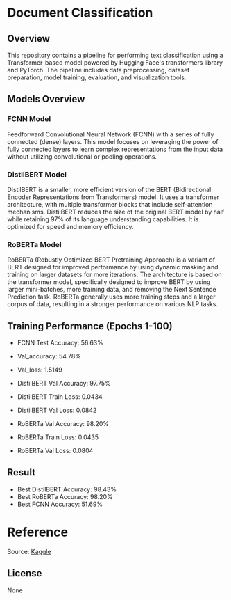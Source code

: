 # Document Classification
## Overview
This repository contains a pipeline for performing text classification using a Transformer-based model powered by Hugging Face's transformers library and PyTorch. The pipeline includes data preprocessing, dataset preparation, model training, evaluation, and visualization tools.

## Models Overview

### FCNN Model
Feedforward Convolutional Neural Network (FCNN) with a series of fully connected (dense) layers. This model focuses on leveraging the power of fully connected layers to learn complex representations from the input data without utilizing convolutional or pooling operations.

### DistilBERT Model
DistilBERT is a smaller, more efficient version of the BERT (Bidirectional Encoder Representations from Transformers) model. It uses a transformer architecture, with multiple transformer blocks that include self-attention mechanisms. DistilBERT reduces the size of the original BERT model by half while retaining 97% of its language understanding capabilities. It is optimized for speed and memory efficiency.

### RoBERTa Model
RoBERTa (Robustly Optimized BERT Pretraining Approach) is a variant of BERT designed for improved performance by using dynamic masking and training on larger datasets for more iterations. The architecture is based on the transformer model, specifically designed to improve BERT by using larger mini-batches, more training data, and removing the Next Sentence Prediction task. RoBERTa generally uses more training steps and a larger corpus of data, resulting in a stronger performance on various NLP tasks.

## Training Performance (Epochs 1-100)

- FCNN Test Accuracy: 56.63%
- Val_accuracy: 54.78%
- Val_loss: 1.5149

- DistilBERT Val Accuracy: 97.75%
- DistilBERT Train Loss: 0.0434
- DistilBERT Val Loss: 0.0842

- RoBERTa Val Accuracy: 98.20%
- RoBERTa Train Loss: 0.0435
- RoBERTa Val Loss: 0.0804

## Result

- Best DistilBERT Accuracy: 98.43%
- Best RoBERTa Accuracy: 98.20%
- Best FCNN Accuracy: 51.69%

# Reference
Source: [Kaggle](https://www.kaggle.com/datasets/alfathterry/bbc-full-text-document-classification)

## License
None
